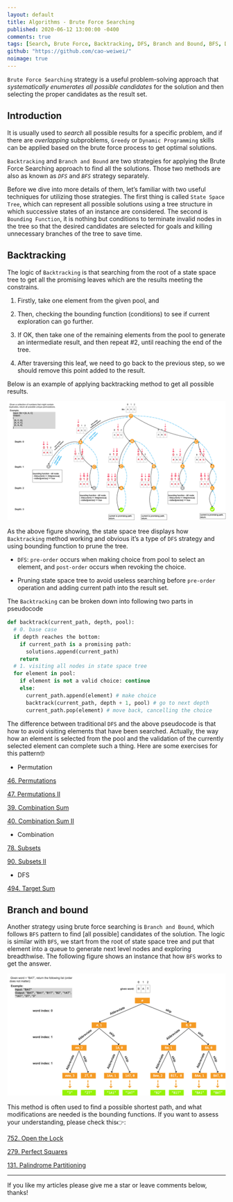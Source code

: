 ```yaml
---
layout: default
title: Algorithms - Brute Force Searching
published: 2020-06-12 13:00:00 -0400
comments: true
tags: [Search, Brute Force, Backtracking, DFS, Branch and Bound, BFS, Data Structure and Algorithm]
github: "https://github.com/cao-weiwei/"
noimage: true
---
```




`Brute Force Searching` strategy is a useful problem-solving approach that *systematically enumerates* *all possible candidates* for the solution and then selecting the proper candidates as the result set. <!--more-->

## Introduction

It is usually used to *search* all possible results for a specific problem, and if there are *overlapping* subproblems, `Greedy` or `Dynamic Programming` skills can be applied based on the brute force process to get optimal solutions.

`Backtracking` and `Branch and Bound` are two strategies for applying the Brute Force Searching approach to find all the solutions. Those two methods are also as known as *`DFS`* and *`BFS`* strategy separately. 

Before we dive into more details of them, let’s familiar with two useful techniques for utilizing those strategies. The first thing is called `State Space Tree`, which can represent all possible solutions using a tree structure in which successive states of an instance are considered. The second is `Bounding Function`, it is nothing but conditions to terminate invalid nodes in the tree so that the desired candidates are selected for goals and killing unnecessary branches of the tree to save time.

## Backtracking

The logic of `Backtracking` is that searching from the root of a state space tree to get all the promising leaves which are the results meeting the constrains. 

1. Firstly, take one element from the given pool, and 

2. Then, checking the bounding function (conditions) to see if current exploration can go further. 

3. If OK, then take one of the remaining elements from the pool to generate an intermediate result, and then repeat #2, until reaching the end of the tree.

4. After traversing this leaf, we need to go back to the previous step, so we should remove this point added to the result.

Below is an example of applying backtracking method to get all possible results.

<img src="/assets/images/posts/Brute_Force_Searching/01_backtracking-state_space_tree__1_.png" alt="01_backtracking-state_space_tree__1_" style="zoom:50%;" />

As the above figure showing, the state space tree displays how `Backtracking` method working and obvious it’s a type of `DFS` strategy and using bounding function to prune the tree.

- `DFS`: `pre-order` occurs when making choice from pool to select an element, and `post-order` occurs when revoking the choice.

- Pruning state space tree to avoid useless searching before `pre-order` operation and adding current path into the result set. 

The `Backtracking` can be broken down into following two parts in pseudocode

```python
def backtrack(current_path, depth, pool):
  # 0. base case
  if depth reaches the bottom:
    if current_path is a promising path: 
      solutions.append(current_path)
    return 
  # 1. visiting all nodes in state space tree
  for element in pool:
    if element is not a valid choice: continue
    else: 
      current_path.append(element) # make choice
      backtrack(current_path, depth + 1, pool) # go to next depth
      current_path.pop(element) # move back, cancelling the choice
```

The difference between traditional `DFS` and the above pseudocode is that how to avoid visiting elements that have been searched. Actually, the way how an element is selected from the pool and the validation of the currently selected element can complete such a thing. Here are some exercises for this pattern🤓

- Permutation

[46. Permutations](https://leetcode.com/problems/permutations/)

[47. Permutations II](https://leetcode.com/problems/permutations-ii/)

[39. Combination Sum](https://leetcode.com/problems/combination-sum/)

[40. Combination Sum II](https://leetcode.com/problems/combination-sum-ii/)

- Combination

[78. Subsets](https://leetcode.com/problems/subsets/)

[90. Subsets II](https://leetcode.com/problems/subsets-ii/)

- DFS

[494. Target Sum](https://leetcode.com/problems/target-sum/)

## Branch and bound

Another strategy using brute force searching is `Branch and Bound`, which follows `BFS` pattern to find [all possible] candidates of the solution. The logic is similar with `BFS`, we start from the root of state space tree and put that element into a queue to generate next level nodes and exploring breadthwise. The following figure shows an instance that how `BFS` works to get the answer.

<img src="/assets/images/posts/Brute_Force_Searching/02_branch_and_bound.png" style="zoom:50%;" />

This method is often used to find a possible shortest path, and what modifications are needed is the bounding functions. If you want to assess your understanding,  please check this👉:

[752. Open the Lock](https://leetcode.com/problems/open-the-lock/)

[279. Perfect Squares](https://leetcode.com/problems/perfect-squares/)

[131. Palindrome Partitioning](https://leetcode.com/problems/palindrome-partitioning/)



---

If you like my articles please give me a star or leave comments below, thanks!
